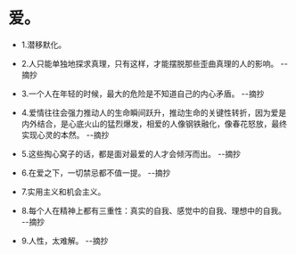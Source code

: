 # 爱。

- 1.潜移默化。

- 2.人只能单独地探求真理，只有这样，才能摆脱那些歪曲真理的人的影响。 --摘抄

- 3.一个人在年轻的时候，最大的危险是不知道自己的内心矛盾。 --摘抄

- 4.爱情往往会强力推动人的生命瞬间跃升，推动生命的关键性转折，因为爱是内外结合，是心底火山的猛烈爆发，相爱的人像钢铁融化，像春花怒放，最终实现心灵的本然。 --摘抄

- 5.这些掏心窝子的话，都是面对最爱的人才会倾泻而出。 --摘抄

- 6.在爱之下，一切禁忌都不值一提。 --摘抄

- 7.实用主义和机会主义。

- 8.每个人在精神上都有三重性：真实的自我、感觉中的自我、理想中的自我。 --摘抄

- 9.人性，太难解。 --摘抄
